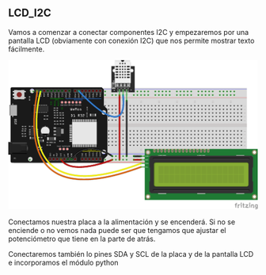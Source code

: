 ## LCD_I2C

Vamos a comenzar a conectar componentes I2C y empezaremos por una pantalla LCD (obviamente con conexión I2C) que nos permite mostrar texto fácilmente.

![](./images/wemos_d1_R32_DHT22_LCD_bb.png)

Conectamos nuestra placa a la alimentación y se encenderá. Si no se enciende o no vemos nada puede ser que tengamos que ajustar el potenciómetro que tiene en la parte de atrás.

Conectaremos también lo pines SDA y SCL de la placa y de la pantalla LCD e incorporamos el módulo python